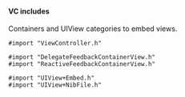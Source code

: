 #### VC includes

Containers and UIView categories to embed views.

```objc
#import "ViewController.h"

#import "DelegateFeedbackContainerView.h"
#import "ReactiveFeedbackContainerView.h"

#import "UIView+Embed.h"
#import "UIView+NibFile.h"
```

